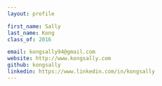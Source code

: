 ```yaml
---
layout: profile

first_name: Sally
last_name: Kong
class_of: 2016

email: kongsally94@gmail.com
website: http://www.kongsally.com
github: kongsally
linkedin: https://www.linkedin.com/in/kongsally
---
```


